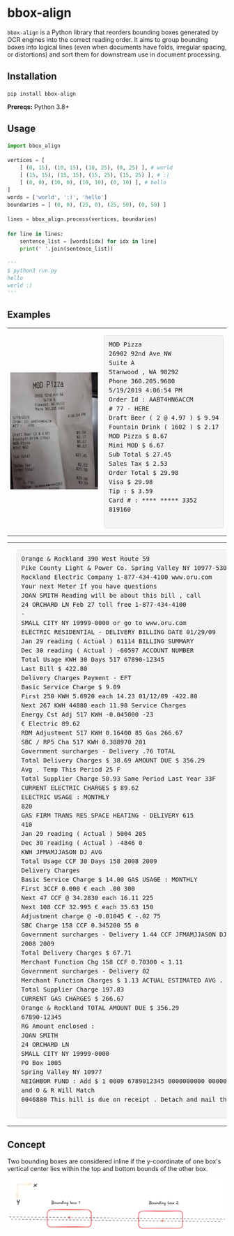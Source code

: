 # bbox-align

`bbox-align` is a Python library that reorders bounding boxes generated by OCR engines into the correct reading order. It aims to group bounding boxes into logical lines (even when documents have folds, irregular spacing, or distortions) and sort them for downstream use in document processing.

## Installation

`pip install bbox-align`

**Prereqs:** Python 3.8+

## Usage

```py
import bbox_align

vertices = [
    [ (0, 15), (10, 15), (10, 25), (0, 25) ], # world
    [ (15, 15), (15, 15), (15, 25), (15, 25) ], # :)
    [ (0, 0), (10, 0), (10, 10), (0, 10) ], # hello
]
words = ['world', ':)', 'hello']
boundaries = [ (0, 0), (25, 0), (25, 50), (0, 50) ]

lines = bbox_align.process(vertices, boundaries)

for line in lines:
    sentence_list = [words[idx] for idx in line]
    print(' '.join(sentence_list))

'''
$ python3 run.py
hello
world :)
'''
```

## Examples

<table>
  <tr>
    <td>
      <img src="https://raw.githubusercontent.com/doctor-entropy/bbox-align/main/images/1191-receipt.jpg" alt="parallel" style="width:400px;"/>
    </td>
    <td>
      <pre style="background-color:#f4f4f4; padding:10px; border:1px solid #ddd; border-radius:5px; font-family:monospace; font-size:14px; line-height:1.5;">
MOD Pizza
26902 92nd Ave NW
Suite A
Stanwood , WA 98292
Phone 360.205.9680
5/19/2019 4:06:54 PM
Order Id : AABT4HN6ACCM
# 77 - HERE
Draft Beer ( 2 @ 4.97 ) $ 9.94
Fountain Drink ( 1602 ) $ 2.17
MOD Pizza $ 8.67
Mini MOD $ 6.67
Sub Total $ 27.45
Sales Tax $ 2.53
Order Total $ 29.98
Visa $ 29.98
Tip : $ 3.59
Card # : **** ***** 3352
819160
      </pre>
    </td>
  </tr>
</table>
<table>
  <tr>
    <td>
      <img src="https://raw.githubusercontent.com/doctor-entropy/bbox-align/main/images/bill.jpg" alt="parallel" style="width:400px;"/>
    </td>
    <td>
      <pre style="background-color:#f4f4f4; padding:10px; border:1px solid #ddd; border-radius:5px; font-family:monospace; font-size:14px; line-height:1.5;">
Orange & Rockland 390 West Route 59
Pike County Light & Power Co. Spring Valley NY 10977-5300 Page 1 of 2
Rockland Electric Company 1-877-434-4100 www.oru.com
Your next Meter If you have questions
JOAN SMITH Reading will be about this bill , call
24 ORCHARD LN Feb 27 toll free 1-877-434-4100
-
SMALL CITY NY 19999-0000 or go to www.oru.com
ELECTRIC RESIDENTIAL - DELIVERY BILLING DATE 01/29/09
Jan 29 reading ( Actual ) 61114 BILLING SUMMARY
Dec 30 reading ( Actual ) -60597 ACCOUNT NUMBER
Total Usage KWH 30 Days 517 67890-12345
Last Bill $ 422.80
Delivery Charges Payment - EFT
Basic Service Charge $ 9.09
First 250 KWH 5.6920 each 14.23 01/12/09 -422.80
Next 267 KWH 44880 each 11.98 Service Charges
Energy Cst Adj 517 KWH -0.045000 -23
€ Electric 89.62
RDM Adjustment 517 KWH 0.16400 85 Gas 266.67
SBC / RP5 Cha 517 KWH 0.388970 201
Government surcharges - Delivery .76 TOTAL
Total Delivery Charges $ 38.69 AMOUNT DUE $ 356.29
Avg . Temp This Period 25 F
Total Supplier Charge 50.93 Same Period Last Year 33F
CURRENT ELECTRIC CHARGES $ 89.62
ELECTRIC USAGE : MONTHLY
820
GAS FIRM TRANS RES SPACE HEATING - DELIVERY 615
410
Jan 29 reading ( Actual ) 5004 205
Dec 30 reading ( Actual ) -4846 0
KWH JFMAMJJASON DJ AVG
Total Usage CCF 30 Days 158 2008 2009
Delivery Charges
Basic Service Charge $ 14.00 GAS USAGE : MONTHLY
First 3CCF 0.000 € each .00 300
Next 47 CCF @ 34.2830 each 16.11 225
Next 108 CCF 32.995 € each 35.63 150
Adjustment charge @ -0.01045 € -.02 75
SBC Charge 158 CCF 0.345200 55 0
Government surcharges - Delivery 1.44 CCF JFMAMJJASON DJ AVG
2008 2009
Total Delivery Charges $ 67.71
Merchant Function Chg 158 CCF 0.70300 < 1.11
Government surcharges - Delivery 02
Merchant Function Charges $ 1.13 ACTUAL ESTIMATED AVG . CUST PROFILE
Total Supplier Charge 197.83
CURRENT GAS CHARGES $ 266.67
Orange & Rockland TOTAL AMOUNT DUE $ 356.29
67890-12345
RG Amount enclosed :
JOAN SMITH
24 ORCHARD LN
SMALL CITY NY 19999-0000
PO Box 1005
Spring Valley NY 10977
NEIGHBOR FUND : Add $ 1 0009 6789012345 0000000000 00000035629
and O & R Will Match
0046880 This bill is due on receipt . Detach and mail this portion with payment .
      </pre>
    </td>
  </tr>
</table>

## Concept
Two bounding boxes are considered inline if the y-coordinate of one box's vertical center lies within the top and bottom bounds of the other box.

<img src="https://raw.githubusercontent.com/doctor-entropy/bbox-align/main/images/parallel.png" alt="parallel" style="width:1000px;"/>
